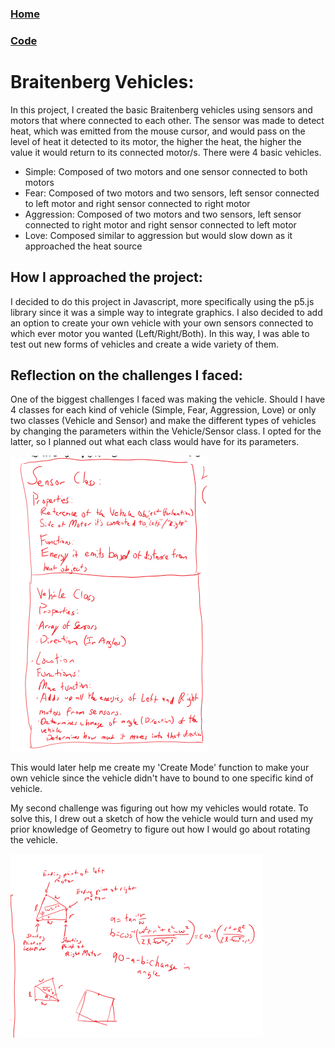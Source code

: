 ### [Home](index.html)

### [Code](https://balta-z-r.github.io/braitenberg)

# Braitenberg Vehicles:

In this project, I created the basic Braitenberg vehicles using sensors and motors that where connected to each other. The sensor was made to detect heat, which was emitted from the mouse cursor, and would pass on the level of heat it detected to its motor, the higher the heat, the higher the value it would return to its connected motor/s. There were 4 basic vehicles.

- Simple: Composed of two motors and one sensor connected to both motors
- Fear: Composed of two motors and two sensors, left sensor connected to left motor and right sensor connected to right motor
- Aggression: Composed of two motors and two sensors, left sensor connected to right motor and right sensor connected to left motor
- Love: Composed similar to aggression but would slow down as it approached the heat source

## How I approached the project:

I decided to do this project in Javascript, more specifically using the p5.js library since it was a simple way to integrate graphics. I also decided to add an option to create your own vehicle with your own sensors connected to which ever motor you wanted (Left/Right/Both). In this way, I was able to test out new forms of vehicles and create a wide variety of them.

## Reflection on the challenges I faced:

One of the biggest challenges I faced was making the vehicle. Should I have 4 classes for each kind of vehicle (Simple, Fear, Aggression, Love) or only two classes (Vehicle and Sensor) and make the different types of vehicles by changing the parameters within the Vehicle/Sensor class. I opted for the latter, so I planned out what each class would have for its parameters.

![Photo 1](img/braitenberg-work1.PNG "Work")

This would later help me create my 'Create Mode' function to make your own vehicle since the vehicle didn't have to bound to one specific kind of vehicle.

My second challenge was figuring out how my vehicles would rotate. To solve this, I drew out a sketch of how the vehicle would turn and used my prior knowledge of Geometry to figure out how I would go about rotating the vehicle.

![Photo 2](img/braitenberg-work2.PNG "Work")
